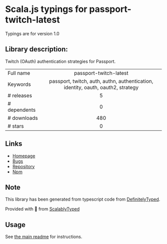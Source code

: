 
# Scala.js typings for passport-twitch-latest

Typings are for version 1.0

## Library description:
Twitch (OAuth) authentication strategies for Passport.

|                    |                 |
| ------------------ | :-------------: |
| Full name          | passport-twitch-latest |
| Keywords           | passport, twitch, auth, authn, authentication, identity, oauth, oauth2, strategy |
| # releases         | 5 |
| # dependents       | 0 |
| # downloads        | 480 |
| # stars            | 0 |

## Links
- [Homepage](https://github.com/sascha-beloborodov/passport-twitch)
- [Bugs](https://github.com/sascha-beloborodov/passport-twitch/issues)
- [Repository](https://github.com/sascha-beloborodov/passport-twitch)
- [Npm](https://www.npmjs.com/package/passport-twitch-latest)
    


## Note
This library has been generated from typescript code from [DefinitelyTyped](https://definitelytyped.org).

Provided with :purple_heart: from [ScalablyTyped](https://github.com/oyvindberg/ScalablyTyped)

## Usage
See [the main readme](../../readme.md) for instructions.



